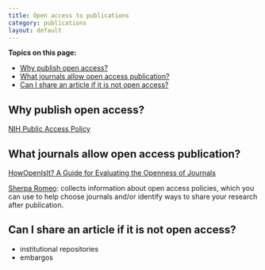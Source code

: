 ```yaml
---
title: Open access to publications
category: publications
layout: default
---
```


**Topics on this page:**
- [Why publish open access?](#why-publish-open-access)
- [What journals allow open access publication?](#what-journals-allow-open-access-publication)
- [Can I share an article if it is not open access?](#can-i-share-an-article-if-it-is-not-open-access)

## Why publish open access?

[NIH Public Access Policy](https://publicaccess.nih.gov/)

## What journals allow open access publication?

[HowOpenIsIt? A Guide for Evaluating the Openness of Journals](https://sparcopen.org/our-work/howopenisit/)

[Sherpa Romeo](https://v2.sherpa.ac.uk/romeo/): collects information about open access policies,
which you can use to help choose journals and/or identify ways to share your research after publication.

## Can I share an article if it is not open access?

- institutional repositories
- embargos
